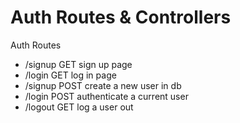 # Auth Routes & Controllers

Auth Routes
- /signup   GET   sign up page
- /login    GET   log in page
- /signup   POST  create a new user in db
- /login    POST  authenticate a current user
- /logout   GET   log a user out
